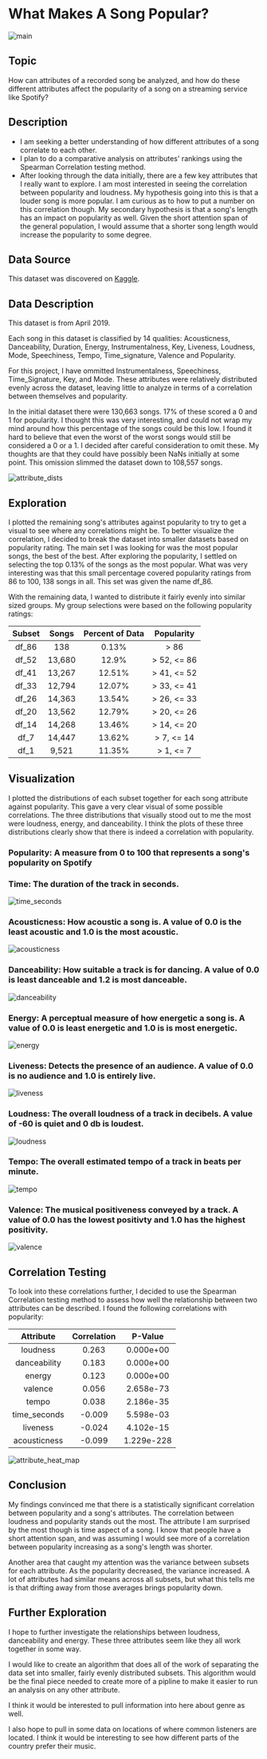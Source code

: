 # What Makes A Song Popular?

![main](/images/waveform4.png)


## Topic

How can attributes of a recorded song be analyzed, and how do these different attributes affect the popularity of a song on a streaming service like Spotify?

## Description

- I am seeking a better understanding of how different attributes of a song correlate to each other.
- I plan to do a comparative analysis on attributes' rankings using the Spearman Correlation testing method.
- After looking through the data initially, there are a few key attributes that I really want to explore.  I am most interested in seeing the correlation between popularity and loudness.  My hypothesis going into this is that a louder song is more popular.  I am curious as to how to put a number on this correlation though.  My secondary hypothesis is that a song's length has an impact on popularity as well.  Given the short attention span of the general population, I would assume that a shorter song length would increase the popularity to some degree.

## Data Source

This dataset was discovered on [Kaggle](https://www.kaggle.com/tomigelo/spotify-audio-features/home?select=SpotifyAudioFeaturesNov2018.csv "Title").

## Data Description

This dataset is from April 2019.

Each song in this dataset is classified by 14 qualities: Acousticness, Danceability, Duration, Energy, Instrumentalness, Key, Liveness, Loudness, Mode, Speechiness, Tempo, Time_signature, Valence and Popularity.

For this project, I have ommitted Instrumentalness, Speechiness, Time_Signature, Key, and Mode.  These attributes were relatively distributed evenly across the dataset, leaving little to analyze in terms of a correlation between themselves and popularity.

In the initial dataset there were 130,663 songs.  17% of these scored a 0 and 1 for popularity.  I thought this was very interesting, and could not wrap my mind around how this percentage of the songs could be this low.  I found it hard to believe that even the worst of the worst songs would still be considered a 0 or a 1.  I decided after careful consideration to omit these.  My thoughts are that they could have possibly been NaNs initially at some point.  This omission slimmed the dataset down to 108,557 songs.

![attribute_dists](/images/attribute_dists.png)

## Exploration

I plotted the remaining song's attributes against popularity to try to get a visual to see where any correlations might be.  To better visualize the correlation, I decided to break the dataset into smaller datasets based on popularity rating.  The main set I was looking for was the most popular songs, the best of the best.  After exploring the popularity, I settled on selecting the top 0.13% of the songs as the most popular.  What was very interesting was that this small percentage covered popularity ratings from 86 to 100, 138 songs in all.  This set was given the name df_86.

With the remaining data, I wanted to distribute it fairly evenly into similar sized groups.  My group selections were based on the following popularity ratings:

| Subset   | Songs  | Percent of Data | Popularity   |
| :------: | :----: | :-------------: | :----------: |
| df_86    | 138    |        0.13%    | > 86         |
| df_52    | 13,680 |       12.9%     | > 52, <= 86  |
| df_41    | 13,267 |       12.51%    | > 41, <= 52  |
| df_33    | 12,794 |       12.07%    | > 33, <= 41  |
| df_26    | 14,363 |       13.54%    | > 26, <= 33  |
| df_20    | 13,562 |       12.79%    | > 20, <= 26  |
| df_14    | 14,268 |       13.46%    | > 14, <= 20  |
| df_7     | 14,447 |       13.62%    | > 7, <= 14   |
| df_1     |  9,521 |       11.35%     | > 1, <= 7    |

## Visualization

I plotted the distributions of each subset together for each song attribute against popularity.  This gave a very clear visual of some possible correlations.  The three distributions that visually stood out to me the most were loudness, energy, and danceability.  I think the plots of these three distributions clearly show that there is indeed a correlation with popularity.

### Popularity: A measure from 0 to 100 that represents a song's popularity on Spotify

### Time: The duration of the track in seconds.
![time_seconds](/images/time_seconds.png)

### Acousticness: How acoustic a song is.  A value of 0.0 is the least acoustic and 1.0 is the most acoustic.
![acousticness](/images/acousticness.png)

### Danceability: How suitable a track is for dancing. A value of 0.0 is least danceable and 1.2 is most danceable.
![danceability](/images/danceability.png)

### Energy: A perceptual measure of how energetic a song is.  A value of 0.0 is least energetic and 1.0 is is most energetic.
![energy](/images/energy.png)

### Liveness: Detects the presence of an audience.  A value of 0.0 is no audience and 1.0 is entirely live.
![liveness](/images/liveness.png)

### Loudness: The overall loudness of a track in decibels.  A value of -60 is quiet and 0 db is loudest.
![loudness](/images/loudness.png)

### Tempo: The overall estimated tempo of a track in beats per minute.
![tempo](/images/tempo.png)

### Valence: The musical positiveness conveyed by a track.  A value of 0.0 has the lowest positivty and 1.0 has the highest positivity.
![valence](/images/valence.png)

## Correlation Testing

To look into these correlations further, I decided to use the Spearman Correlation testing method to assess how well the relationship between two attributes can be described.  I found the following correlations with popularity:

| Attribute    | Correlation | P-Value    |
| :----------: | :---------: | :--------: |
| loudness     | 0.263       | 0.000e+00  |
| danceability | 0.183       | 0.000e+00  |
| energy       | 0.123       | 0.000e+00  |
| valence      | 0.056       | 2.658e-73  |
| tempo        | 0.038       | 2.186e-35  |
| time_seconds | -0.009      | 5.598e-03  |
| liveness     | -0.024      | 4.102e-15  |
| acousticness | -0.099      | 1.229e-228 |

![attribute_heat_map](/images/attribute_heat_map.png)


## Conclusion

My findings convinced me that there is a statistically significant correlation between popularity and a song's attributes. The correlation between loudness and popularity stands out the most.  The attribute I am surprised by the most though is time aspect of a song.  I know that people have a short attention span, and was assuming I would see more of a correlation between popularity increasing as a song's length was shorter.

Another area that caught my attention was the variance between subsets for each attribute.  As the popularity decreased, the variance increased.  A lot of attributes had similar means across all subsets, but what this tells me is that drifting away from those averages brings popularity down.

## Further Exploration

I hope to further investigate the relationships between loudness, danceability and energy.  These three attributes seem like they all work together in some way.

I would like to create an algorithm that does all of the work of separating the data set into smaller, fairly evenly distributed subsets.  This algorithm would be the final piece needed to create more of a pipline to make it easier to run an analysis on any other attribute.

I think it would be interested to pull information into here about genre as well.

I also hope to pull in some data on locations of where common listeners are located.  I think it would be interesting to see how different parts of the country prefer their music.
